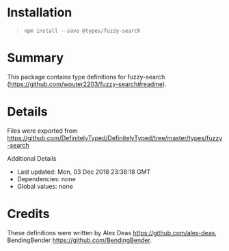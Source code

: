 # Installation
> `npm install --save @types/fuzzy-search`

# Summary
This package contains type definitions for fuzzy-search (https://github.com/wouter2203/fuzzy-search#readme).

# Details
Files were exported from https://github.com/DefinitelyTyped/DefinitelyTyped/tree/master/types/fuzzy-search

Additional Details
 * Last updated: Mon, 03 Dec 2018 23:38:18 GMT
 * Dependencies: none
 * Global values: none

# Credits
These definitions were written by Alex Deas <https://github.com/alex-deas>, BendingBender <https://github.com/BendingBender>.
